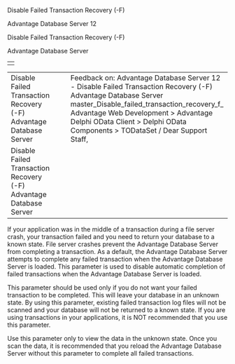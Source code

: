 Disable Failed Transaction Recovery (-F)




Advantage Database Server 12  

Disable Failed Transaction Recovery (-F)

Advantage Database Server

|  |
| --- |
|  |

|  |  |  |  |  |
| --- | --- | --- | --- | --- |
| Disable Failed Transaction Recovery (-F)  Advantage Database Server |  |  | Feedback on: Advantage Database Server 12 - Disable Failed Transaction Recovery (-F) Advantage Database Server master\_Disable\_failed\_transaction\_recovery\_f\_ Advantage Web Development > Advantage Delphi OData Client > Delphi OData Components > TODataSet / Dear Support Staff, |  |
| Disable Failed Transaction Recovery (-F)  Advantage Database Server |  |  |  |  |

If your application was in the middle of a transaction during a file server crash, your transaction failed and you need to return your database to a known state. File server crashes prevent the Advantage Database Server from completing a transaction. As a default, the Advantage Database Server attempts to complete any failed transaction when the Advantage Database Server is loaded. This parameter is used to disable automatic completion of failed transactions when the Advantage Database Server is loaded.

This parameter should be used only if you do not want your failed transaction to be completed. This will leave your database in an unknown state. By using this parameter, existing failed transaction log files will not be scanned and your database will not be returned to a known state. If you are using transactions in your applications, it is NOT recommended that you use this parameter.

Use this parameter only to view the data in the unknown state. Once you scan the data, it is recommended that you reload the Advantage Database Server without this parameter to complete all failed transactions.